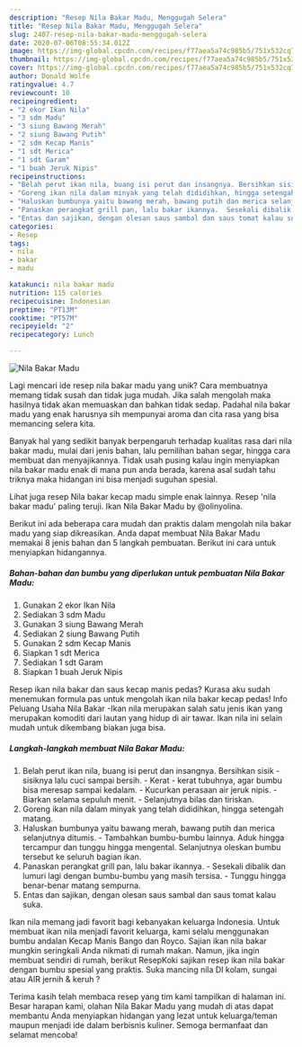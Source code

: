 ```yaml
---
description: "Resep Nila Bakar Madu, Menggugah Selera"
title: "Resep Nila Bakar Madu, Menggugah Selera"
slug: 2407-resep-nila-bakar-madu-menggugah-selera
date: 2020-07-06T08:55:34.012Z
image: https://img-global.cpcdn.com/recipes/f77aea5a74c985b5/751x532cq70/nila-bakar-madu-foto-resep-utama.jpg
thumbnail: https://img-global.cpcdn.com/recipes/f77aea5a74c985b5/751x532cq70/nila-bakar-madu-foto-resep-utama.jpg
cover: https://img-global.cpcdn.com/recipes/f77aea5a74c985b5/751x532cq70/nila-bakar-madu-foto-resep-utama.jpg
author: Donald Wolfe
ratingvalue: 4.7
reviewcount: 10
recipeingredient:
- "2 ekor Ikan Nila"
- "3 sdm Madu"
- "3 siung Bawang Merah"
- "2 siung Bawang Putih"
- "2 sdm Kecap Manis"
- "1 sdt Merica"
- "1 sdt Garam"
- "1 buah Jeruk Nipis"
recipeinstructions:
- "Belah perut ikan nila, buang isi perut dan insangnya. Bersihkan sisik - sisiknya lalu cuci sampai bersih.  Kerat - kerat tubuhnya, agar bumbu bisa meresap sampai kedalam. Kucurkan perasaan air jeruk nipis.  Biarkan selama sepuluh menit. Selanjutnya bilas dan tiriskan."
- "Goreng ikan nila dalam minyak yang telah dididihkan, hingga setengah matang."
- "Haluskan bumbunya yaitu bawang merah, bawang putih dan merica selanjutnya ditumis.  Tambahkan bumbu-bumbu lainnya. Aduk hingga tercampur dan tunggu hingga mengental. Selanjutnya oleskan bumbu tersebut ke seluruh bagian ikan."
- "Panaskan perangkat grill pan, lalu bakar ikannya.  Sesekali dibalik dan lumuri lagi dengan bumbu-bumbu yang masih tersisa.  Tunggu hingga benar-benar matang sempurna."
- "Entas dan sajikan, dengan olesan saus sambal dan saus tomat kalau suka."
categories:
- Resep
tags:
- nila
- bakar
- madu

katakunci: nila bakar madu 
nutrition: 115 calories
recipecuisine: Indonesian
preptime: "PT13M"
cooktime: "PT57M"
recipeyield: "2"
recipecategory: Lunch

---
```



![Nila Bakar Madu](https://img-global.cpcdn.com/recipes/f77aea5a74c985b5/751x532cq70/nila-bakar-madu-foto-resep-utama.jpg)

Lagi mencari ide resep nila bakar madu yang unik? Cara membuatnya memang tidak susah dan tidak juga mudah. Jika salah mengolah maka hasilnya tidak akan memuaskan dan bahkan tidak sedap. Padahal nila bakar madu yang enak harusnya sih mempunyai aroma dan cita rasa yang bisa memancing selera kita.

Banyak hal yang sedikit banyak berpengaruh terhadap kualitas rasa dari nila bakar madu, mulai dari jenis bahan, lalu pemilihan bahan segar, hingga cara membuat dan menyajikannya. Tidak usah pusing kalau ingin menyiapkan nila bakar madu enak di mana pun anda berada, karena asal sudah tahu triknya maka hidangan ini bisa menjadi suguhan spesial.

Lihat juga resep Nila bakar kecap madu simple enak lainnya. Resep &#39;nila bakar madu&#39; paling teruji. Ikan Nila Bakar Madu by @olinyolina.


Berikut ini ada beberapa cara mudah dan praktis dalam mengolah nila bakar madu yang siap dikreasikan. Anda dapat membuat Nila Bakar Madu memakai 8 jenis bahan dan 5 langkah pembuatan. Berikut ini cara untuk menyiapkan hidangannya.

<!--inarticleads1-->

##### Bahan-bahan dan bumbu yang diperlukan untuk pembuatan Nila Bakar Madu:

1. Gunakan 2 ekor Ikan Nila
1. Sediakan 3 sdm Madu
1. Gunakan 3 siung Bawang Merah
1. Sediakan 2 siung Bawang Putih
1. Gunakan 2 sdm Kecap Manis
1. Siapkan 1 sdt Merica
1. Sediakan 1 sdt Garam
1. Siapkan 1 buah Jeruk Nipis


Resep ikan nila bakar dan saus kecap manis pedas? Kurasa aku sudah menemukan formula pas untuk mengolah ikan nila bakar kecap pedas! Info Peluang Usaha Nila Bakar -Ikan nila merupakan salah satu jenis ikan yang merupakan komoditi dari lautan yang hidup di air tawar. Ikan nila ini selain mudah untuk dikembang biakan juga bisa. 

<!--inarticleads2-->

##### Langkah-langkah membuat Nila Bakar Madu:

1. Belah perut ikan nila, buang isi perut dan insangnya. Bersihkan sisik - sisiknya lalu cuci sampai bersih.  - Kerat - kerat tubuhnya, agar bumbu bisa meresap sampai kedalam. - Kucurkan perasaan air jeruk nipis.  - Biarkan selama sepuluh menit. - Selanjutnya bilas dan tiriskan.
1. Goreng ikan nila dalam minyak yang telah dididihkan, hingga setengah matang.
1. Haluskan bumbunya yaitu bawang merah, bawang putih dan merica selanjutnya ditumis.  - Tambahkan bumbu-bumbu lainnya. Aduk hingga tercampur dan tunggu hingga mengental. Selanjutnya oleskan bumbu tersebut ke seluruh bagian ikan.
1. Panaskan perangkat grill pan, lalu bakar ikannya.  - Sesekali dibalik dan lumuri lagi dengan bumbu-bumbu yang masih tersisa.  - Tunggu hingga benar-benar matang sempurna.
1. Entas dan sajikan, dengan olesan saus sambal dan saus tomat kalau suka.


Ikan nila memang jadi favorit bagi kebanyakan keluarga Indonesia. Untuk membuat ikan nila menjadi favorit keluarga, kami selalu menggunakan bumbu andalan Kecap Manis Bango dan Royco. Sajian ikan nila bakar mungkin seringkali Anda nikmati di rumah makan. Namun, jika ingin membuat sendiri di rumah, berikut ResepKoki sajikan resep ikan nila bakar dengan bumbu spesial yang praktis. Suka mancing nila DI kolam, sungai atau AIR jernih &amp; keruh ? 

Terima kasih telah membaca resep yang tim kami tampilkan di halaman ini. Besar harapan kami, olahan Nila Bakar Madu yang mudah di atas dapat membantu Anda menyiapkan hidangan yang lezat untuk keluarga/teman maupun menjadi ide dalam berbisnis kuliner. Semoga bermanfaat dan selamat mencoba!
